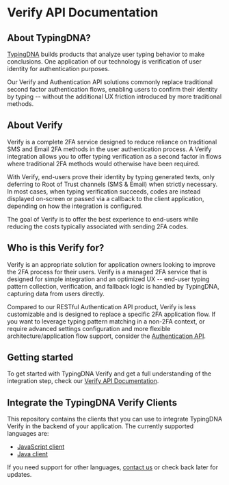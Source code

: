 # Verify API Documentation #

## About TypingDNA? ##

[TypingDNA](https://typingdna.com/) builds products that analyze user typing behavior to make conclusions. One application of our technology is verification of user identity for authentication purposes.

Our Verify and Authentication API solutions commonly replace traditional second factor authentication flows, enabling users to confirm their identity by typing -- without the additional UX friction introduced by more traditional methods.

## About Verify ##

Verify is a complete 2FA service designed to reduce reliance on traditional SMS and Email 2FA methods in the user authentication process. A Verify integration allows you to offer typing verification as a second factor in flows where traditional 2FA methods would otherwise have been required.

With Verify, end-users prove their identity by typing generated texts, only deferring to Root of Trust channels (SMS & Email) when strictly necessary. In most cases, when typing verification succeeds, codes are instead displayed on-screen or passed via a callback to the client application, depending on how the integration is configured.

The goal of Verify is to offer the best experience to end-users while reducing the costs typically associated with sending 2FA codes.

## Who is this Verify for? ##

Verify is an appropriate solution for application owners looking to improve the 2FA process for their users. Verify is a managed 2FA service that is designed for simple integration and an optimized UX -- end-user typing pattern collection, verification, and fallback logic is handled by TypingDNA, capturing data from users directly.

Compared to our RESTful Authentication API product, Verify is less customizable and is designed to replace a specific 2FA application flow. If you want to leverage typing pattern matching in a non-2FA context, or require advanced settings configuration and more flexible architecture/application flow support, consider the [Authentication API](https://www.typingdna.com/authentication-api.html).

## Getting started ##

To get started with TypingDNA Verify and get a full understanding of the integration step, check our [Verify API Documentation](https://verify.typingdna.com/docs/).

## Integrate the TypingDNA Verify Clients ##

This repository contains the clients that you can use to integrate TypingDNA Verify in the backend of your application. The currently supported languages are:

- [JavaScript client](/javascript/typingdna-verify-client/README.md)
- [Java client](/java/TypingDNAVerifyClient/README.md)

If you need support for other languages, [contact us](https://www.typingdna.com/contact.html) or check back later for updates.